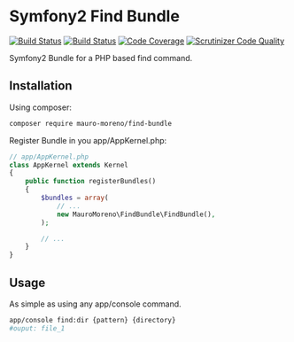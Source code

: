 # Symfony2 Find Bundle

[![Build Status](https://travis-ci.org/mauro-moreno/find-bundle.svg?branch=master)](https://travis-ci.org/mauro-moreno/find-bundle)
[![Build Status](https://scrutinizer-ci.com/g/mauro-moreno/find-bundle/badges/build.png?b=master)](https://scrutinizer-ci.com/g/mauro-moreno/find-bundle/build-status/master)
[![Code Coverage](https://scrutinizer-ci.com/g/mauro-moreno/find-bundle/badges/coverage.png?b=master)](https://scrutinizer-ci.com/g/mauro-moreno/find-bundle/?branch=master)
[![Scrutinizer Code Quality](https://scrutinizer-ci.com/g/mauro-moreno/find-bundle/badges/quality-score.png?b=master)](https://scrutinizer-ci.com/g/mauro-moreno/find-bundle/?branch=master)

Symfony2 Bundle for a PHP based find command.

## Installation

Using composer:

```bash
composer require mauro-moreno/find-bundle
```

Register Bundle in you app/AppKernel.php:

```php
// app/AppKernel.php
class AppKernel extends Kernel
{
    public function registerBundles()
    {
        $bundles = array(
            // ...
            new MauroMoreno\FindBundle\FindBundle(),
        );

        // ...
    }
}
```

## Usage

As simple as using any app/console command.

```bash
app/console find:dir {pattern} {directory}
#ouput: file_1
```